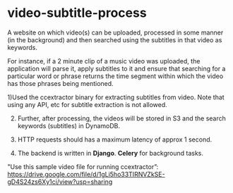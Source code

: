 # video-subtitle-process

A website on which video(s) can be uploaded, processed in some manner (in the background) and then searched using the subtitles in that video as keywords.

For instance, if a 2 minute clip of a music video was uploaded, the application will parse it, apply subtitles to it and ensure that searching for a particular word or phrase returns the time segment within which the video has those phrases being mentioned.

1)Used the ccextractor binary for extracting subtitles from video. Note that using any API, etc for subtitle extraction is not allowed.

2. Further, after processing, the videos will be stored in S3 and the search keywords (subtitles) in DynamoDB.

3. HTTP requests should has a maximum latency of approx 1 second.

4. The backend is written in **Django**. **Celery** for background tasks.

"Use this sample video file for running ccextractor”: https://drive.google.com/file/d/1gLi5ho33TIRNVZkSE-gD4S24zs6Xy1ci/view?usp=sharing
